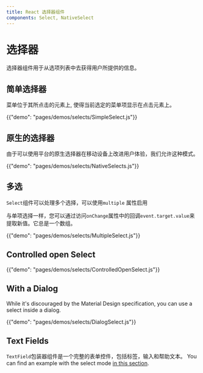 ```yaml
---
title: React 选择器组件
components: Select, NativeSelect
---
```

# 选择器

<p class="description">选择器组件用于从选项列表中去获得用户所提供的信息。</p>

## 简单选择器

菜单位于其所点击的元素上, 使得当前选定的菜单项显示在点击元素上。

{{"demo": "pages/demos/selects/SimpleSelect.js"}}

## 原生的选择器

由于可以使用平台的原生选择器在移动设备上改进用户体验，我们允许这种模式。

{{"demo": "pages/demos/selects/NativeSelects.js"}}

## 多选

`Select`组件可以处理多个选择，可以使用`multiple` 属性启用

与单项选择一样，您可以通过访问` onChange `属性中的回调` event.target.value `来提取新值。它总是一个数组。

{{"demo": "pages/demos/selects/MultipleSelect.js"}}

## Controlled open Select

{{"demo": "pages/demos/selects/ControlledOpenSelect.js"}}

## With a Dialog

While it's discouraged by the Material Design specification, you can use a select inside a dialog.

{{"demo": "pages/demos/selects/DialogSelect.js"}}

## Text Fields

` TextField `包装器组件是一个完整的表单控件，包括标签，输入和帮助文本。 You can find an example with the select mode [in this section](/demos/text-fields/#textfield).
